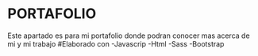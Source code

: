 # PORTAFOLIO
Este apartado es para mi portafolio donde podran conocer mas acerca de mi y mi trabajo
#Elaborado con 
-Javascrip
-Html
-Sass
-Bootstrap 

